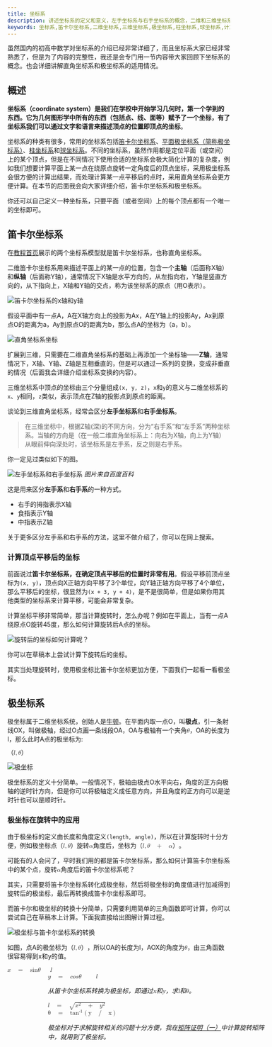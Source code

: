 ```yaml
---
title: 坐标系
description: 讲述坐标系的定义和意义，左手坐标系与右手坐标系的概念，二维和三维坐标系的概念，笛卡尔坐标系与极坐标系的概念。
keywords: 坐标系,笛卡尔坐标系,二维坐标系,三维坐标系,极坐标系,柱坐标系,球坐标系,计算机图形学,CG,线性代数
---
```


虽然国内的初高中数学对坐标系的介绍已经非常详细了，而且坐标系大家已经非常熟悉了，但是为了内容的完整性，我还是会专门用一节内容带大家回顾下坐标系的概念。也会详细讲解直角坐标系和极坐标系的适用情况。

## 概述

**坐标系（coordinate system）**是我们在学校中开始学习几何时，第一个学到的东西。它为几何图形学中所有的东西（包括点、线、面等）赋予了一个坐标，有了坐标系我们可以通过文字和语言来描述顶点的位置即顶点的**坐标**。

坐标系的种类有很多，常用的坐标系包括[笛卡尔坐标系](https://baike.baidu.com/item/%E7%AC%9B%E5%8D%A1%E5%B0%94%E5%9D%90%E6%A0%87%E7%B3%BB/4522878)、[平面极坐标系（简称极坐标系）](https://baike.baidu.com/item/%E5%B9%B3%E9%9D%A2%E6%9E%81%E5%9D%90%E6%A0%87%E7%B3%BB/422527)、[柱坐标系](https://baike.baidu.com/item/%E6%9F%B1%E5%9D%90%E6%A0%87%E7%B3%BB/8315492)和[球坐标系](https://baike.baidu.com/item/%E7%90%83%E5%9D%90%E6%A0%87%E7%B3%BB/8315363)。不同的坐标系，虽然作用都是定位平面（或空间）上的某个顶点，但是在不同情况下使用合适的坐标系会极大简化计算的复杂度，例如我们想要计算平面上某一点在绕原点旋转一定角度后的顶点坐标，采用极坐标系会很方便的计算出结果，而处理计算某一点平移后的点时，采用直角坐标系会更方便计算。在本节的后面我会向大家详细介绍，笛卡尔坐标系和极坐标系。

你还可以自己定义一种坐标系，只要平面（或者空间）上的每个顶点都有一个唯一的坐标即可。

## 笛卡尔坐标系

在[教程首页](/)展示的两个坐标系模型就是笛卡尔坐标系，也称直角坐标系。

二维笛卡尔坐标系用来描述平面上的某一点的位置，包含一个**主轴**（后面称X轴）和**纵轴**（后面称Y轴），通常情况下X轴是水平方向的，从左指向右，Y轴是竖直方向的，从下指向上，X轴和Y轴的交点，称为该坐标系的原点（用O表示）。

![笛卡尔坐标系的x轴和y轴](/images/002-1.jpg)

假设平面中有一点A，A在X轴方向上的投影为Ax，A在Y轴上的投影Ay，Ax到原点O的距离为a，Ay到原点O的距离为b，那么点A的坐标为（a，b）。

![直角坐标系坐标](/images/002-2.jpg)

扩展到三维，只需要在二维直角坐标系的基础上再添加一个坐标轴——**Z轴**，通常情况下，X轴、Y轴、Z轴是互相垂直的，但是可以通过一系列的变换，变成非垂直的情况（后面我会详细介绍坐标系变换的内容）。

三维坐标系中顶点的坐标由三个分量组成`(x, y, z)`，`x`和`y`的意义与二维坐标系的`x`、`y`相同，`z`类似，表示顶点在Z轴的投影点到原点的距离。

谈论到三维直角坐标系，经常会区分**左手坐标系**和**右手坐标系**。

> 在三维坐标中，根据Z轴(深)的不同方向，分为“右手系”和“左手系”两种坐标系。当轴的方向是（在一般二维直角坐标系上：向右为X轴，向上为Y轴）从眼前伸向深处时，该坐标系是左手系，反之则是右手系。

你一定见过类似如下的图。

![左手坐标系和右手坐标系](/images/002-3.jpg)
*图片来自百度百科*

这是用来区分**左手系**和**右手系**的一种方式。

- 右手的拇指表示X轴
- 食指表示Y轴
- 中指表示Z轴

关于更多区分左手系和右手系的方法，这里不做介绍了，你可以在网上搜索。

### 计算顶点平移后的坐标

前面说过**笛卡尔坐标系，在确定顶点平移后的位置时非常有用**。假设平移前顶点坐标为`(x, y)`，顶点向X正轴方向平移了3个单位，向Y轴正轴方向平移了4个单位，那么平移后的坐标，很显然为`(x + 3, y + 4)`，是不是很简单，但是如果你用其他类型的坐标系来计算平移，可能会非常复杂。

计算坐标平移非常简单，那当计算旋转时，怎么办呢？例如在平面上，当有一点A绕原点O旋转45度，那么如何计算旋转后A点的坐标。

![旋转后的坐标如何计算呢？](/images/002-4.jpg)

你可以在草稿本上尝试计算下旋转后的坐标。

其实当处理旋转时，使用极坐标比笛卡尔坐标更加方便，下面我们一起看一看极坐标。

## 极坐标系

极坐标属于二维坐标系统，创始人是[牛顿](https://baike.baidu.com/item/%E7%89%9B%E9%A1%BF/5463)。在平面内取一点O，叫**极点**，引一条射线OX，叫做极轴，经过O点画一条线段OA，OA与极轴有一个夹角<math xmlns="http://www.w3.org/1998/Math/MathML"><mi>&#x3b8;</mi></math>，OA的长度为l，那么此时A点的极坐标为:

<math xmlns="http://www.w3.org/1998/Math/MathML"><mi>&#xff08;</mi><mi>l</mi><mo>,</mo><mi>&#x3b8;</mi><mi>&#xff09;</mi></math>

![极坐标](/images/002-5.jpg)

极坐标系的定义十分简单。一般情况下，极轴由极点O水平向右，角度的正方向极轴的逆时针方向，但是你可以将极轴定义成任意方向，并且角度的正方向可以是逆时针也可以是顺时针。

### 极坐标在旋转中的应用

由于极坐标的定义由长度和角度定义`(length, angle)`，所以在计算旋转时十分方便，例如极坐标点<math xmlns="http://www.w3.org/1998/Math/MathML"><mi>&#xff08;</mi><mi>l</mi><mo>,</mo><mi>&#x3b8;</mi><mi>&#xff09;</mi></math>旋转<math xmlns="http://www.w3.org/1998/Math/MathML"><mi>&#x3b1;</mi></math>角度后，坐标为<math xmlns="http://www.w3.org/1998/Math/MathML"><mi>&#xff08;</mi><mi>l</mi><mo>,</mo><mi>&#x3b8;</mi><mo>&#xA0;</mo><mo>+</mo><mo>&#xA0;</mo><mi>&#x3b1;</mi><mi>&#xff09;</mi></math>。

可能有的人会问了，平时我们用的都是笛卡尔坐标系，那么如何计算笛卡尔坐标系中的某个点，旋转<math xmlns="http://www.w3.org/1998/Math/MathML"><mi>&#x3b1;</mi></math>角度后的笛卡尔坐标系呢？

其实，只需要将笛卡尔坐标系转化成极坐标，然后将极坐标的角度值进行加减得到旋转后的极坐标，最后再转换成笛卡尔坐标系即可。

而笛卡尔和极坐标的转换十分简单，只需要利用简单的三角函数即可计算，你可以尝试自己在草稿本上计算。下面我直接给出图解计算过程。

![极坐标与笛卡尔坐标系的转换](/images/002-6.jpg)

如图，点A的极坐标为<math xmlns="http://www.w3.org/1998/Math/MathML"><mi>&#xff08;</mi><mi>l</mi><mo>,</mo><mi>&#x3b8;</mi><mi>&#xff09;</mi></math>，所以OA的长度为l，AOX的角度为<math xmlns="http://www.w3.org/1998/Math/MathML"><mi>&#x3b8;</mi></math>，由三角函数很容易得到x和y的值。

<math xmlns="http://www.w3.org/1998/Math/MathML"><mi>x</mi><mo>&#xA0;</mo><mo>=</mo><mo>&#xA0;</mo><mi>sin</mi><mfenced><mi>&#x3b8;</mi></mfenced><mo>&#xA0;</mo><mo>*</mo><mo>&#xA0;</mo><mi>l</mi></math>
<br />
<math xmlns="http://www.w3.org/1998/Math/MathML"><mi>y</mi><mo>&#xA0;</mo><mo>=</mo><mo>&#xA0;</mo><mi>c</mi><mi>o</mi><mi>s</mi><mfenced><mi>&#x3b8;</mi></mfenced><mo>&#xA0;</mo><mo>*</mo><mo>&#xA0;</mo><mi>l</mi></math>

从笛卡尔坐标系转换为极坐标，即通过x和y，求l和<math xmlns="http://www.w3.org/1998/Math/MathML"><mi mathvariant="bold-italic">&#x3b8;</mi></math>。

<math xmlns="http://www.w3.org/1998/Math/MathML"><mi mathvariant="bold-italic">l</mi><mo>&#xA0;</mo><mo>=</mo><mo>&#xA0;</mo><msqrt><mrow><msup><mi>x</mi><mn>2</mn></msup><mo>&#xa0;</mo><mo>+</mo><mo>&#xa0;</mo><msup><mi>y</mi><mn>2</mn></msup></mrow></msqrt></math>
<br />
<math xmlns="http://www.w3.org/1998/Math/MathML"><mi mathvariant="normal">&#x3b8;</mi><mo>&#xA0;</mo><mo>=</mo><mo>&#xA0;</mo><msup><mi>tan</mi><mrow><mo>-</mo><mn>1</mn></mrow></msup><mfenced><mrow><mo>(</mo><mi mathvariant="normal">y</mi><mo>&#xA0;</mo><mo>/</mo><mo>&#xA0;</mo><mi mathvariant="normal">x</mi><mo>)</mo></mrow></mfenced><mspace linebreak="newline"/></math>

极坐标对于求解旋转相关的问题十分方便，我在[矩阵证明（一）](https://pengfeixc.com/blogs/computer-graphics/3D-matrix-transformation-part-two)中计算旋转矩阵中，就用到了极坐标。
